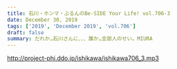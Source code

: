 ```yaml
---
title: 石川・ホンマ・ぶるんのBe-SIDE Your Life! vol.706-3
date: December 30, 2019
tags: ['2019', 'December 2019', 'vol.706']
draft: false
summary: だれか…石川さんに、、、誰か…全部人のせい。MIURA
---
```


http://project-phi.ddo.jp/ishikawa/ishikawa706_3.mp3